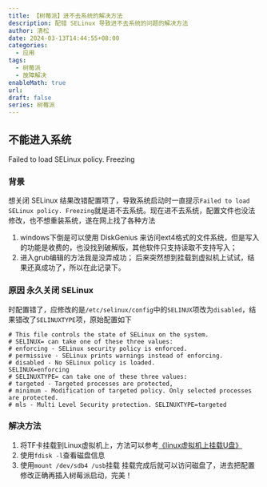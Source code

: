 ```yaml
---
title: 【树莓派】进不去系统的解决方法
description: 配错 SELinux 导致进不去系统的问题的解决方法
author: 清松
date: 2024-03-13T14:44:55+08:00
categories:
  - 应用
tags:
  - 树莓派
  - 故障解决
enableMath: true
url: 
draft: false
series: 树莓派
---
```

## 不能进入系统  

Failed to load SELinux policy. Freezing
### 背景

想关闭 SELinux 结果改错配置项了，导致系统启动时一直提示`Failed to load SELinux policy. Freezing`就是进不去系统。现在进不去系统，配置文件也没法修改，也不想重装系统，遂在网上找了各种方法
1. windows下倒是可以使用 DiskGenius 来访问ext4格式的文件系统，但是写入的功能是收费的，也没找到破解版，其他软件只支持读取不支持写入；
2. 进入grub编辑的方法我是没弄成功；
后来突然想到挂载到虚拟机上试试，结果还真成功了，所以在此记录下。

### 原因 永久关闭 SELinux  
时配置错了，应修改的是`/etc/selinux/config`中的`SELINUX`项改为`disabled`，结果错改了`SELINUXTYPE`项，原始配置如下
```
# This file controls the state of SELinux on the system.
# SELINUX= can take one of these three values:
# enforcing - SELinux security policy is enforced.
# permissive - SELinux prints warnings instead of enforcing.
# disabled - No SELinux policy is loaded.
SELINUX=enforcing
# SELINUXTYPE= can take one of these three values:
# targeted - Targeted processes are protected,
# minimum - Modification of targeted policy. Only selected processes are protected.
# mls - Multi Level Security protection. SELINUXTYPE=targeted 
```

### 解决方法

1. 将TF卡挂载到Linux虚拟机上，方法可以参考[《linux虚拟机上挂载U盘》](<https://jingyan.baidu.com/article/8ebacdf028b13449f65cd5a5.html>)
2. 使用`fdisk -l`查看磁盘信息
3. 使用`mount /dev/sdb4 /usb`挂载
挂载完成后就可以访问磁盘了，进去把配置修改正确再插入树莓派启动，完美！